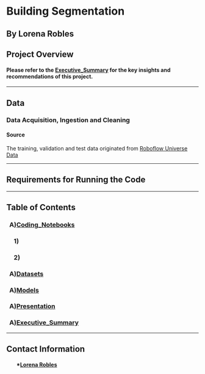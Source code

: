 # Building Segmentation
By Lorena Robles
---
## Project Overview



#### Please refer to the [Executive_Summary](./Executive_Summary.md) for the key insights and recommendations of this project. 
---
## Data
### Data Acquisition, Ingestion and Cleaning 
#### Source
The training, validation and test data originated from [Roboflow Universe Data](https://universe.roboflow.com/roboflow-universe-projects/buildings-instance-segmentation/dataset/2)

---
## Requirements for Running the Code


---
## Table of Contents
### &nbsp;&nbsp;A)[Coding_Notebooks]()
### &nbsp;&nbsp;&nbsp;&nbsp;&nbsp;1)[]()
### &nbsp;&nbsp;&nbsp;&nbsp;&nbsp;2)[]()
### &nbsp;&nbsp;A)[Datasets]()
### &nbsp;&nbsp;A)[Models]() 
### &nbsp;&nbsp;A)[Presentation]() 
### &nbsp;&nbsp;A)[Executive_Summary]()
---
## Contact Information

#### &nbsp;&nbsp;&nbsp;&nbsp;&nbsp;&nbsp;&nbsp;&nbsp;*[Lorena Robles](https://www.linkedin.com/in/lroblesm/)